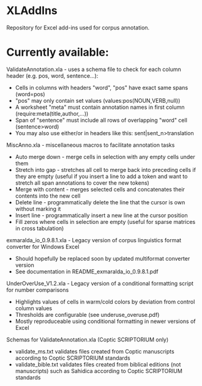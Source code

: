 # XLAddIns
Repository for Excel add-ins used for corpus annotation.

Currently available:
==============
ValidateAnnotation.xla - uses a schema file to check for each column header (e.g. pos, word, sentence...):
* Cells in columns with headers "word", "pos" have exact same spans (word=pos)
* "pos" may only contain set values (values:pos(NOUN,VERB,null))
* A worksheet "meta" must contain annotation names in first column (require:meta(title,author,...))
* Span of "sentence" must include all rows of overlapping "word" cell (sentence>word)
* You may also use either/or in headers like this: sent|sent_n>translation

MiscAnno.xla - miscellaneous macros to facilitate annotation tasks
* Auto merge down - merge cells in selection with any empty cells under them
* Stretch into gap - stretches all cell to merge back into preceding cells if they are empty 
   (useful if you insert a line to add a token and want to stretch all span annotations to cover the new tokens)
* Merge with content - merges selected cells and concatenates their contents into the new cell
* Delete line - programmatically delete the line that the cursor is own without marking it
* Insert line - programmatically insert a new line at the cursor position
* Fill zeros where cells in selection are empty (useful for sparse matrices in cross tabulation)

exmaralda_io_0.9.8.1.xla - Legacy version of corpus linguistics format converter for Windows Excel
* Should hopefully be replaced soon by updated multiformat converter version
* See documentation in README_exmaralda_io_0.9.8.1.pdf

UnderOverUse_V1.2.xla - Legacy version of a conditional formatting script for number comparisons
* Highlights values of cells in warm/cold colors by deviation from control column values
* Thresholds are configurable (see underuse_overuse.pdf)
* Mostly reproduceable using conditional formatting in newer versions of Excel

Schemas for ValidateAnnotation.xla (Coptic SCRIPTORIUM only)
* validate_ms.txt validates files created from Coptic manuscripts according to Coptic SCRIPTORIUM standards
* validate_bible.txt validates files created from biblical editions (not manuscripts) such as Sahidica according to Coptic SCRIPTORIUM standards
